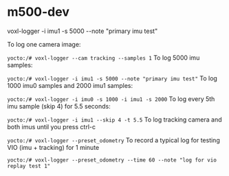 # m500-dev


voxl-logger -i imu1 -s 5000 --note "primary imu test"

To log one camera image:

```yocto:/# voxl-logger --cam tracking --samples 1```
To log 5000 imu samples:

```yocto:/# voxl-logger -i imu1 -s 5000 --note "primary imu test"```
To log 1000 imu0 samples and 2000 imu1 samples:

```yocto:/# voxl-logger -i imu0 -s 1000 -i imu1 -s 2000```
To log every 5th imu sample (skip 4) for 5.5 seconds:

```yocto:/# voxl-logger -i imu1 --skip 4 -t 5.5```
To log tracking camera and both imus until you press ctrl-c

```yocto:/# voxl-logger --preset_odometry```
To record a typical log for testing VIO (imu + tracking) for 1 minute

```yocto:/# voxl-logger --preset_odometry --time 60 --note "log for vio replay test 1"```

